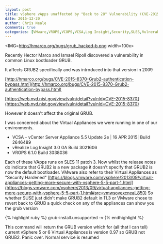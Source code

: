 ```yaml
---
layout: post
title: vSphere vApps unaffected by "Back to 28" Vulnerability (CVE-2015-8370)
date: 2015-12-20
author: Chris Neale
comments: true
categories: [VMware,VROPS,VCOPS,VCSA,Log Insight,Security,SLES,Vulnerability,CVE-2015-8370]
---
```

<IMG=http://hmarco.org/bugs/grub_hacked-b.png width=100x>

Recently Hector Marco and Ismael Ripoll discovered a vulnerability in common Linux bootloader GRUB.

It affects GRUB2 specifically and was introduced into that version in 2009

[http://hmarco.org/bugs/CVE-2015-8370-Grub2-authentication-bypass.html](http://hmarco.org/bugs/CVE-2015-8370-Grub2-authentication-bypass.html)

[https://web.nvd.nist.gov/view/vuln/detail?vulnId=CVE-2015-8370](https://web.nvd.nist.gov/view/vuln/detail?vulnId=CVE-2015-8370)


However it doesn't affect the original GRUB.


I was concerned about the Virtual Appliances we were running in one of our environments.

* VCSA -  vCenter Server Appliance 5.5 Update 2e | 16 APR 2015| Build 2646489
* vRealize Log Insight 3.0 GA Build 3021606
* VROPS 6.1.0 Build 3038036

Each of these VApps runs on SLES 11 patch 3.  Now whilst the release notes do indicate that GRUB2 is a new package
it doesn't specify that GRUB2 is now the default bootloader.  VMware also refer to their Virtual Appliances as "Security Hardened" 
[https://blogs.vmware.com/vsphere/2013/09/virtual-appliances-getting-more-secure-with-vsphere-5-5-part-1.html](https://blogs.vmware.com/vsphere/2013/09/virtual-appliances-getting-more-secure-with-vsphere-5-5-part-1.html#src=vmwsovexcneal_850)
So whether SUSE just didn't make GRUB2 default in 11.3 or VMware chose to revert back to GRUB a quick check on any of  the appliances can show you the grub version

{% highlight ruby %}
grub-install.unsupported -v
{% endhighlight %}

This command will return the GRUB version which for (all that I can tell) current vSphere 5 or 6 Virtual Appliances is version 0.97 so GRUB not GRUB2.
Panic over.  Normal service is resumed